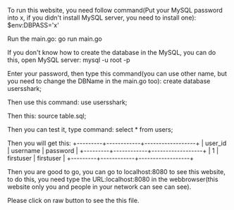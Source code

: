 To run this website, you need follow command(Put your MySQL password into x, if you didn't install MySQL server, you need to install one):
$env:DBPASS='x'

Run the main.go:
go run main.go

If you don't know how to create the database in the MySQL, you can do this, open MySQL server:
mysql -u root -p

Enter your password, then type this command(you can use other name, but you need to change the DBName in the main.go too):
create database usersshark;

Then use this command:
use usersshark;

Then this:
source table.sql;

Then you can test it, type command:
select * from users;

Then you will get this:
+---------+------------+------------------+
| user_id | username   | password         |
+---------+------------+------------------+
|       1 | firstuser  | firstuser        |
+---------+------------+------------------+

Then you are good to go, you can go to localhost:8080 to see this website, to do this, you need type the URL:localhost:8080 in the webbrowser(this website only you and people in your network can see can see).

Please click on raw button to see the this file.
